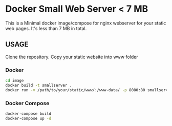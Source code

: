 # Docker Small Web Server < 7 MB
This is a Minimal docker image/compose for nginx webserver for your static web pages. It's less than 7 MB in total.

## USAGE
Clone the repository. Copy your static website into www folder
### Docker
```bash
cd image
docker build -t smallserver .
docker run -v /path/to/your/static/www/:/www-data/ -p 8080:80 smallserver
```
### Docker Compose
```bash
docker-compose build
docker-compose up -d
```
